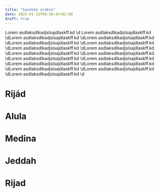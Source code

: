 ```yaml
---
title: "Saudská arabie"
date: 2025-01-15T00:58:42+02:00
draft: true
---
```



Lorem asdlaksdlkadjslsajdlaskff.kd \d  Lorem asdlaksdlkadjslsajdlaskff.kd \dLorem asdlaksdlkadjslsajdlaskff.kd \dLorem asdlaksdlkadjslsajdlaskff.kd \dLorem asdlaksdlkadjslsajdlaskff.kd \dLorem asdlaksdlkadjslsajdlaskff.kd \dLorem asdlaksdlkadjslsajdlaskff.kd \dLorem asdlaksdlkadjslsajdlaskff.kd \dLorem asdlaksdlkadjslsajdlaskff.kd \dLorem asdlaksdlkadjslsajdlaskff.kd \dLorem asdlaksdlkadjslsajdlaskff.kd \dLorem asdlaksdlkadjslsajdlaskff.kd \dLorem asdlaksdlkadjslsajdlaskff.kd \dLorem asdlaksdlkadjslsajdlaskff.kd \dLorem asdlaksdlkadjslsajdlaskff.kd \dLorem asdlaksdlkadjslsajdlaskff.kd \dLorem asdlaksdlkadjslsajdlaskff.kd \d

<!--more-->

# Rijád

# Alula

# Medina

# Jeddah

# Rijad 